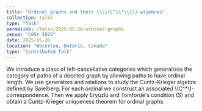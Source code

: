 ```yaml
---
title: "Ordinal graphs and their \\\\(C^\\*\\\\)-algebras"
collection: talks
type: "Talk"
permalink: /talks/2025-05-26-ordinal-graphs
venue: "COSY 2025"
date: 2025-05-26
location: "Waterloo, Ontario, Canada"
type: "Contributed Talk"
---
```


We introduce a class of left-cancellative categories which generalizes the category of paths of a directed graph by allowing paths to have ordinal length. We use generators and relations to study the Cuntz-Krieger algebra defined by Spielberg. For each ordinal we construct an associated \\(C^\*\\)-correspondence. Then we apply Eryüzlü and Tomforde's condition (S) and obtain a Cuntz-Krieger uniqueness theorem for ordinal graphs.

